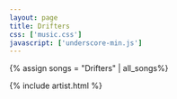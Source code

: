 ```yaml
---
layout: page
title: Drifters
css: ['music.css']
javascript: ['underscore-min.js']
---
```

{% assign songs = "Drifters" | all_songs%}

{% include artist.html %}